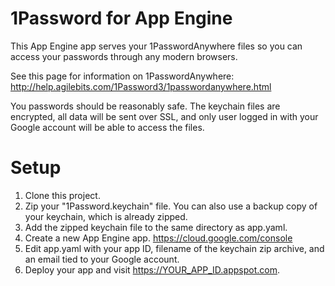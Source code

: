 1Password for App Engine
========================

This App Engine app serves your 1PasswordAnywhere files so you can access your passwords through any modern browsers. 

See this page for information on 1PasswordAnywhere:
http://help.agilebits.com/1Password3/1passwordanywhere.html

You passwords should be reasonably safe. The keychain files are encrypted, all data will be sent over SSL, and only user logged in with your Google account will be able to access the files.

Setup
=====
1. Clone this project.
1. Zip your "1Password.keychain" file. You can also use a backup copy of your keychain, which is already zipped.
1. Add the zipped keychain file to the same directory as app.yaml.
1. Create a new App Engine app. https://cloud.google.com/console
1. Edit app.yaml with your app ID, filename of the keychain zip archive, and an email tied to your Google account.
1. Deploy your app and visit https://YOUR_APP_ID.appspot.com.
